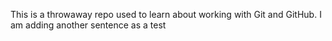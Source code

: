 This is a throwaway repo used to learn about working with Git and GitHub.
I am adding another sentence as a test
